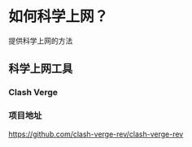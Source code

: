 # 如何科学上网？
提供科学上网的方法
## 科学上网工具
### Clash Verge
### 项目地址
 https://github.com/clash-verge-rev/clash-verge-rev 
